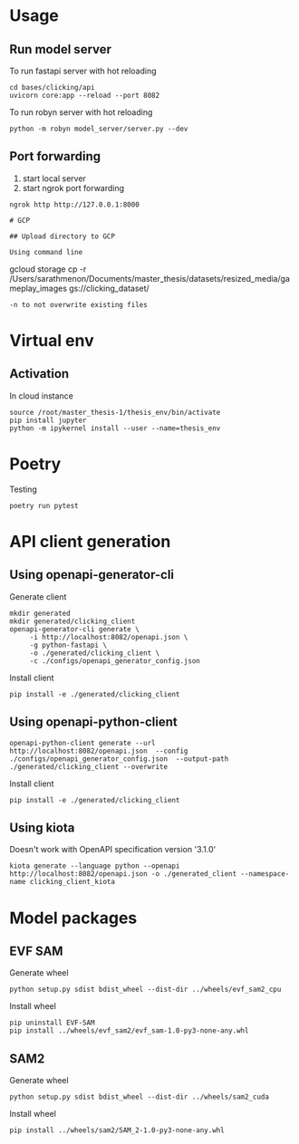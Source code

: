 # Usage

## Run model server

To run fastapi server with hot reloading

```
cd bases/clicking/api
uvicorn core:app --reload --port 8082
```

To run robyn server with hot reloading

```
python -m robyn model_server/server.py --dev
```

## Port forwarding

1. start local server
2. start ngrok port forwarding

```
ngrok http http://127.0.0.1:8000

# GCP

## Upload directory to GCP

Using command line

```
gcloud storage cp -r /Users/sarathmenon/Documents/master_thesis/datasets/resized_media/gameplay_images gs://clicking_dataset/
```
-n to not overwrite existing files

```
# Virtual env

## Activation

In cloud instance

```
source /root/master_thesis-1/thesis_env/bin/activate
pip install jupyter
python -m ipykernel install --user --name=thesis_env
```

# Poetry
Testing 

```
poetry run pytest
```

# API client generation

## Using openapi-generator-cli

Generate client

```
mkdir generated
mkdir generated/clicking_client
openapi-generator-cli generate \
     -i http://localhost:8082/openapi.json \
     -g python-fastapi \
     -o ./generated/clicking_client \
     -c ./configs/openapi_generator_config.json
```

Install client 
```
pip install -e ./generated/clicking_client
```

## Using openapi-python-client
```
openapi-python-client generate --url http://localhost:8082/openapi.json  --config ./configs/openapi_generator_config.json  --output-path  ./generated/clicking_client --overwrite
```

Install client 
```
pip install -e ./generated/clicking_client
```

## Using kiota
Doesn't work with OpenAPI specification version '3.1.0' 

```
kiota generate --language python --openapi http://localhost:8082/openapi.json -o ./generated_client --namespace-name clicking_client_kiota
```


# Model packages
## EVF SAM

Generate wheel
```  
python setup.py sdist bdist_wheel --dist-dir ../wheels/evf_sam2_cpu
```  

Install wheel
```
pip uninstall EVF-SAM
pip install ../wheels/evf_sam2/evf_sam-1.0-py3-none-any.whl
```

## SAM2

Generate wheel
```  
python setup.py sdist bdist_wheel --dist-dir ../wheels/sam2_cuda
```  

Install wheel
```
pip install ../wheels/sam2/SAM_2-1.0-py3-none-any.whl
```